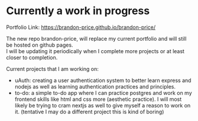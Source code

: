 # Currently a work in progress

Portfolio Link: https://brandon-price.github.io/brandon-price/ <br>

The new repo brandon-price, will replace my current portfolio and will still be hosted on github pages. <br>
I will be updating it periodically when I complete more projects or at least closer to completion.

Current projects that I am working on:
- uAuth: creating a user authentication system to better learn express and nodejs as well as learning authentication practices and principles.
- to-do: a simple to-do app where I can practice postgres and work on my frontend skills like html and css more (aesthetic practice). I will most likely be trying to cram nextjs as well to give myself a reason to work on it. (tentative I may do a different project this is kind of boring)

